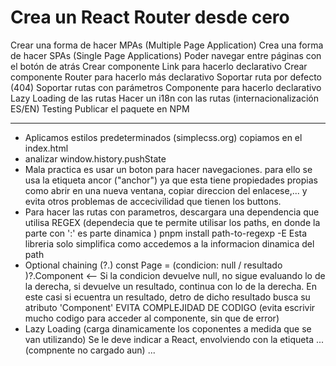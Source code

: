 # Crea un React Router desde cero

 Crear una forma de hacer MPAs (Multiple Page Application)
 Crea una forma de hacer SPAs (Single Page Applications)
 Poder navegar entre páginas con el botón de atrás
 Crear componente Link para hacerlo declarativo
 Crear componente Router para hacerlo más declarativo
 Soportar ruta por defecto (404)
 Soportar rutas con parámetros
 Componente para hacerlo declarativo
 Lazy Loading de las rutas
 Hacer un i18n con las rutas (internacionalización ES/EN)
 Testing
 Publicar el paquete en NPM

 ------------------------------------------------------------------

- Aplicamos estilos predeterminados (simplecss.org)
    copiamos <link rel="stylesheet" href="https://cdn.simplecss.org/simple.min.css"> en el index.html
- analizar  window.history.pushState
- Mala practica es usar un boton para hacer navegaciones. para ello se usa la etiqueta ancor (<a>"anchor"<a/>) ya que esta tiene propiedades propias como abrir en una nueva ventana, copiar direccion del enlacese,... y evita otros problemas de accecivilidad que tienen los buttons.
- Para hacer las rutas con parametros, descargara una dependencia que utilisa REGEX (dependecia que te permite utilisar los paths, en donde la parte con ':' es parte dinamica )
    pnpm install path-to-regexp -E
    Esta libreria solo simplifica como accedemos a la informacion dinamica del path
- Optional chaining (?.)
    const Page = (condicion: null / resultado )?.Component <-- Si la condicion devuelve null, no sigue evaluando lo de la derecha, si devuelve un resultado, continua con lo de la derecha. En este casi si ecuentra un resultado, detro de dicho resultado busca su atributo 'Component'
    EVITA COMPLEJIDAD DE CODIGO (evita escrivir mucho codigo para acceder al componente, sin que de error)
- Lazy Loading (carga dinamicamente los coponentes a medida que se van utilizando)
    Se le deve indicar a React, envolviendo con la etiqueta <Suspense> ... (compnente no cargado aun) ... </Suspense>